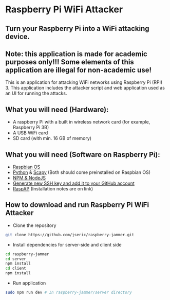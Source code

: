 # **Raspberry Pi WiFi Attacker**
## Turn your Raspberry Pi into a WiFi attacking device.

## Note: this application is made for academic purposes only!!! Some elements of this application are illegal for non-academic use!

This is an application for attacking WiFi networks using Raspberry Pi (RPI) 3. This application includes the attacker script and web application used as an UI for running the attacks.

## What you will need (Hardware):
- A raspberry Pi with a built in wireless network card (for example, Raspberry Pi 3B)
- A USB WiFi card
- SD card (with min. 16 GB of memory)

## What you will need (Software on Raspberry Pi):
- [Raspbian OS](https://www.raspberrypi.org/downloads/)
- [Python](https://www.python.org/) & [Scapy](https://scapy.readthedocs.io/en/latest/index.html) (Both should come preinstalled on Raspbian OS)
- [NPM & NodeJS](https://www.instructables.com/id/Install-Nodejs-and-Npm-on-Raspberry-Pi/)
- [Generate new SSH key and add it to your GitHub account](https://help.github.com/articles/generating-a-new-ssh-key-and-adding-it-to-the-ssh-agent/#platform-linux)
- [RaspAP](https://github.com/billz/raspap-webgui) (Installation notes are on link)

## How to download and run Raspberry Pi WiFi Attacker
- Clone the repository
```Bash
git clone https://github.com/jseric/raspberry-jammer.git
```

- Install dependencies for server-side and client side
```Bash
cd raspberry-jammer
cd server
npm install
cd client
npm install
```

- Run application
```Bash
sudo npm run dev # In raspberry-jammer/server directory
```
